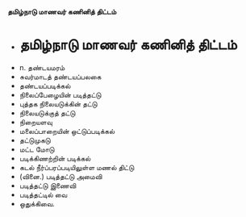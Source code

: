 **தமிழ்நாடு மாணவர் கணினித் திட்டம்**
- # தமிழ்நாடு மாணவர் கணினித் திட்டம்
- n. தண்டயமரம்
- சுவர்மாடத் தண்டயப்பலகை
- தண்டயப்படிக்கல்
- நிலைப்பேழையின் படித்தட்டு
- புத்தக நிலையடுக்கின் தட்டு
- நிலையடுக்குத் தட்டு
- நிறையளவு
- மலைப்பாறையின் ஒட்டுப்படிக்கல்
- தட்டுமுகடு
- மட்ட மோடு
- படிக்கிணற்றின் படிக்கல்
- கடல் நீர்ப்பரப்படியிலுள்ள மணல் திட்டு
- (வினை.) படித்தட்டு அமைவி
- படித்தட்டு இணைவி
- படித்தட்டில் வை
- ஒதுக்கிவை.

